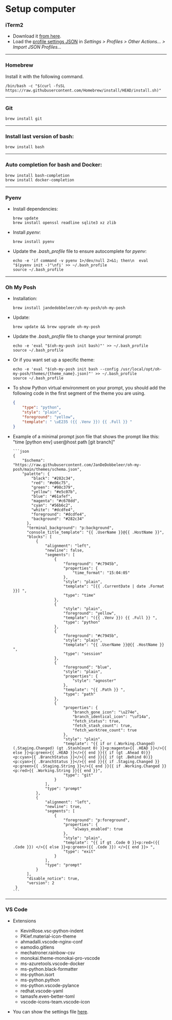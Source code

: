 # Setup computer

### iTerm2

- Download it [from here](https://iterm2.com/downloads.html).
- Load the [profile settings JSON](./iterm2/default-profile.json) in _Settings > Profiles > Other Actions... > Import JSON Profiles..._

---

### Homebrew

Install it with the following command.
```shell
/bin/bash -c "$(curl -fsSL https://raw.githubusercontent.com/Homebrew/install/HEAD/install.sh)"
```
---

### Git

```shell
brew install git
```

---

### Install last version of bash:

```shell
brew install bash
```

---

### Auto completion for bash and Docker:

```shell
brew install bash-completion
brew install docker-completion
```
---

### Pyenv

- Install dependencies:

    ```shell
    brew update
    brew install openssl readline sqlite3 xz zlib
    ```

- Install _pyenv_:

    ```shell
    brew install pyenv
    ```

- Update the _.bash_profile_ file to ensure autocomplete for _pyenv_:

    ```shell
    echo -e 'if command -v pyenv 1>/dev/null 2>&1; then\n  eval "$(pyenv init -)"\nfi' >> ~/.bash_profile
    source ~/.bash_profile
    ```

---

### Oh My Posh

- Installation:

    ```shell
    brew install jandedobbeleer/oh-my-posh/oh-my-posh
    ```

- Update:

    ```shell
    brew update && brew upgrade oh-my-posh
    ```

- Update the _.bash_profile_ file to change your terminal prompt:

    ```shell
    echo -e 'eval "$(oh-my-posh init bash)"' >> ~/.bash_profile
    source ~/.bash_profile
    ```

- Or if you want set up a specific theme:

    ```shell
    echo -e 'eval "$(oh-my-posh init bash --config /usr/local/opt/oh-my-posh/themes/{theme_name}.json)"' >> ~/.bash_profile
    source ~/.bash_profile
    ```

- To show Python virtual environment on your prompt, you should add the following code in the first segment of the theme you are using.

    ```json
    {
        "type": "python",
        "style": "plain",
        "foreground": "yellow",
        "template": " \uE235 ({{ .Venv }}) {{ .Full }} "
    }
    ```

- Example of a minimal prompt json file that shows the prompt like this: "time [python env] user@host path [git branch]"

      ```json
      {
          "$schema": "https://raw.githubusercontent.com/JanDeDobbeleer/oh-my-posh/main/themes/schema.json",
          "palette": {
              "black": "#282c34",
              "red": "#e06c75",
              "green": "#98c379",
              "yellow": "#e5c07b",
              "blue": "#61afef",
              "magenta": "#c678dd",
              "cyan": "#56b6c2",
              "white": "#dcdfe4",
              "foreground": "#dcdfe4",
              "background": "#282c34"
            },
            "terminal_background": "p:background",
            "console_title_template": "{{ .UserName }}@{{ .HostName }}",
            "blocks": [
                {
                    "alignment": "left",
                    "newline": false,
                    "segments": [
                        {
                            "foreground": "#c7945b",
                            "properties": {
                                "time_format": "15:04:05"
                            },
                            "style": "plain",
                            "template": "[{{ .CurrentDate | date .Format }}] ",
                            "type": "time"
                        },
                        {
                            "style": "plain",
                            "foreground": "yellow",
                            "template": "({{ .Venv }}) {{ .Full }} ",
                            "type": "python"
                        },
                        {
                            "foreground": "#c7945b",
                            "style": "plain",
                            "template": "{{ .UserName }}@{{ .HostName }} ",
                            "type": "session"
                        },
                        {
                            "foreground": "blue",
                            "style": "plain",
                            "properties": {
                                "style": "agnoster"
                            },
                            "template": "{{ .Path }} ",
                            "type": "path"
                        },
                        {
                            "properties": {
                                "branch_gone_icon": "\u274e",
                                "branch_identical_icon": "\uf14a",
                                "fetch_status": true,
                                "fetch_stash_count": true,
                                "fetch_worktree_count": true
                            },
                            "style": "plain",
                            "template": "{{ if or (.Working.Changed) (.Staging.Changed) (gt .StashCount 0) }}<p:magenta>{{ .HEAD }}</>{{ else }}<p:green>{{ .HEAD }}</>{{ end }}{{ if (gt .Ahead 0)}}<p:cyan>{{ .BranchStatus }}</>{{ end }}{{ if (gt .Behind 0)}}<p:cyan>{{ .BranchStatus }}</>{{ end }}{{ if .Staging.Changed }} <p:green>{{ .Staging.String }}</>{{ end }}{{ if .Working.Changed }} <p:red>{{ .Working.String }}{{ end }}",
                            "type": "git"
                        }
                    ],
                    "type": "prompt"
                },
                {
                    "alignment": "left",
                    "newline": true,
                    "segments": [
                        {
                            "foreground": "p:foreground",
                            "properties": {
                                "always_enabled": true
                            },
                            "style": "plain",
                            "template": "{{ if gt .Code 0 }}<p:red>({{ .Code }}) </>{{ else }}<p:green>({{ .Code }}) </>{{ end }}> ",
                            "type": "exit"
                        }
                    ],
                    "type": "prompt"
                }
            ],
            "disable_notice": true,
            "version": 2
       }
      ```

---

### VS Code

- Extensions

    - KevinRose.vsc-python-indent
    - PKief.material-icon-theme
    - ahmadalli.vscode-nginx-conf
    - eamodio.gitlens
    - mechatroner.rainbow-csv
    - monokai.theme-monokai-pro-vscode
    - ms-azuretools.vscode-docker
    - ms-python.black-formatter
    - ms-python.isort
    - ms-python.python
    - ms-python.vscode-pylance
    - redhat.vscode-yaml
    - tamasfe.even-better-toml
    - vscode-icons-team.vscode-icon

- You can show the settings file [here](./vscode/settings.json).
